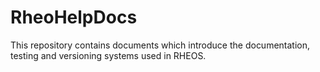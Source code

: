 # RheoHelpDocs

This repository contains documents which introduce the documentation, testing and versioning systems used in RHEOS.
